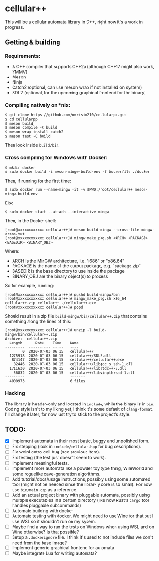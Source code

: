 # cellular++

This will be a cellular automata library in C++, right now it's a work in progress.

## Getting & building

### Requirements:
 * A C++ compiler that supports C++2a (although C++17 might also work, YMMV)
 * Meson
 * Ninja
 * Catch2 (optional, can use meson wrap if not installed on system)
 * SDL2 (optional, for the upcoming graphical frontend for the binary)

### Compiling natively on *nix:

```
$ git clone https://github.com/omrisim210/cellularpp.git
$ cd cellularpp
$ meson build
$ meson compile -C build
$ meson wrap install catch2
$ meson test -C build
```

Then look inside `build/bin`.

### Cross compiling for Windows with Docker:

```
$ mkdir docker
$ sudo docker build -t meson-mingw-build-env -f Dockerfile ./docker
```

Then, if running for the first time:

```
$ sudo docker run --name=mingw -it -v $PWD:/root/cellular++ meson-mingw-build-env
```

Else:

```
$ sudo docker start --attach --interactive mingw
```

Then, in the Docker shell:

```
[root@xxxxxxxxxxxx cellular++]# meson build-mingw --cross-file mingw-cross.txt
[root@xxxxxxxxxxxx cellular++]# mingw_make_pkg.sh <ARCH> <PACKAGE> <BASEDIR> <BINARY_OBJ>
```

Where:
 * ARCH is the MinGW architecture, i.e. "i686" or "x86_64"
 * PACKAGE is the name of the output package, e.g. "package.zip"
 * BASEDIR is the base directory to use inside the package
 * BINARY_OBJ are the binary object(s) to process

So for example, running:

```
[root@xxxxxxxxxxxx cellular++]# pushd build-mingw/bin
[root@xxxxxxxxxxxx cellular++]# mingw_make_pkg.sh x86_64 cellular++.zip cellular++ ./cellular++.exe
[root@xxxxxxxxxxxx cellular++]# popd
```

Should result in a zip file `build-mingw/bin/cellular++.zip` that contains something along the lines of this:

```
[root@xxxxxxxxxxxx cellular++]# unzip -l build-mingw/bin/cellular++.zip
Archive:  cellular++.zip
  Length      Date    Time    Name
---------  ---------- -----   ----
        0  2020-07-03 06:15   cellular++/
  1275918  2020-07-03 06:15   cellular++/SDL2.dll
   874147  2020-07-03 06:15   cellular++/cellular++.exe
    82446  2020-07-03 06:15   cellular++/libgcc_s_seh-1.dll
  1711630  2020-07-03 06:15   cellular++/libstdc++-6.dll
    56832  2020-07-03 06:15   cellular++/libwinpthread-1.dll
---------                     -------
  4000973                     6 files
```


### Hacking
The library is header-only and located in `include`, while the binary is in `bin`.
Coding style isn't to my liking yet, I think it's some default of `clang-format`.
I'll change it later, for now just try to stick to the project's style.


## TODO:

- [x] Implement automata in their most basic, buggy and unpolished form.
- [ ] Fix stepping (look in `include/cellular.hpp` for bug descriptions).
- [ ] Fix weird extra-cell bug (see previous item).
- [ ] Fix testing (the test just doesn't seem to work).
- [ ] Implement meaningful tests.
- [ ] Implement more automata like a powder toy type thing, WireWorld and some roguelike cave-generation algorithms.
- [ ] Add tutorial/docs/usage instructions, possibly using some automated tool (might not be needed since the librar- y core is so small). For now use `bin/main.cpp` as a reference.
- [ ] Add an actual project binary with pluggable automata, possibly using multiple executables in a certain directory (like how Rust's `cargo` tool handles pluggable subcommands)
- [ ] Automate building with docker
- [ ] Automate testing with docker. We might need to use Wine for that but I use WSL so it shouldn't run on my sysem.
- [ ] Maybe find a way to run the tests on Windows when using WSL and on Wine otherwise? Is that possible?
- [ ] Setup a `.dockerignore` file. I think it's used to not include files we don't need from the base image?
- [ ] Implement generic graphical frontend for automata
- [ ] Maybe integrate Lua for writing automata?
